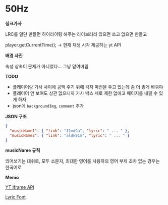 # 50Hz

**싱크가사**

LRC를 일단 만들면 하이라이팅 해주는 라이브러리 있으면 쓰고 없으면 만들고

player.getCurrentTime(); -> 현재 재생 시각 제공하는 yt API

**배경 사진**

속성 상속이 문제가 아니었다... 그냥 덮여버림

**TODO**

- 플레이어랑 가사 사이에 공백 주기 위해 각자 마진을 주고 있는데 좀 더 좋게 바꿔야
- 플레이어 안 보여도 상관 없으니까 가사 박스 세로 제한 없애고 페이지를 내릴 수 있게 하자
- json에 `backgroundImg`, `comment` 추가

**JSON 구조**

```json
{
  "musicName1": { "link": "11md9a", "lyric": " ... " },
  "musicName2": { "link": "aldk91m", "lyric": " ... " }
}
```

**musicName 규칙**

띄어쓰기는 대쉬로, 모두 소문자, 최대한 영어를 사용하되 영어 부제 조차 없는 경우는 한국어로

**Memo**

[YT Iframe API](https://developers.google.com/youtube/iframe_api_reference?hl=ko)

[Lyric Font](https://fonts.google.com/specimen/Nanum+Myeongjo?query=Nanum)
